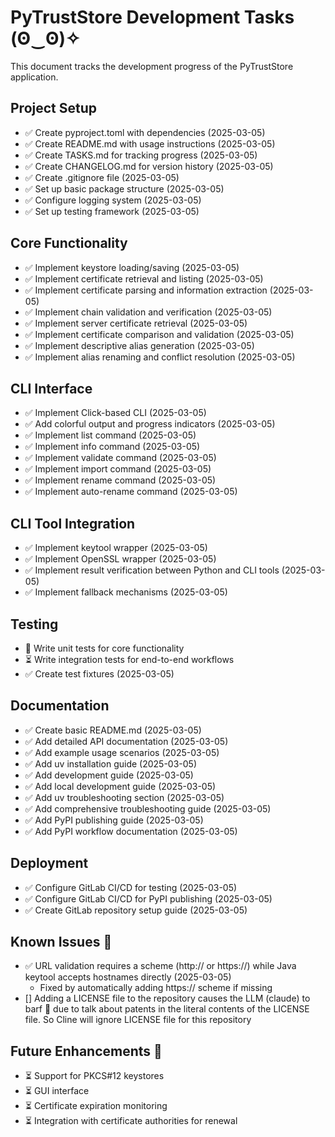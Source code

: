 # PyTrustStore Development Tasks (ʘ‿ʘ)✧

This document tracks the development progress of the PyTrustStore application.

## Project Setup

- ✅ Create pyproject.toml with dependencies (2025-03-05)
- ✅ Create README.md with usage instructions (2025-03-05)
- ✅ Create TASKS.md for tracking progress (2025-03-05)
- ✅ Create CHANGELOG.md for version history (2025-03-05)
- ✅ Create .gitignore file (2025-03-05)
- ✅ Set up basic package structure (2025-03-05)
- ✅ Configure logging system (2025-03-05)
- ✅ Set up testing framework (2025-03-05)

## Core Functionality

- ✅ Implement keystore loading/saving (2025-03-05)
- ✅ Implement certificate retrieval and listing (2025-03-05)
- ✅ Implement certificate parsing and information extraction (2025-03-05)
- ✅ Implement chain validation and verification (2025-03-05)
- ✅ Implement server certificate retrieval (2025-03-05)
- ✅ Implement certificate comparison and validation (2025-03-05)
- ✅ Implement descriptive alias generation (2025-03-05)
- ✅ Implement alias renaming and conflict resolution (2025-03-05)

## CLI Interface

- ✅ Implement Click-based CLI (2025-03-05)
- ✅ Add colorful output and progress indicators (2025-03-05)
- ✅ Implement list command (2025-03-05)
- ✅ Implement info command (2025-03-05)
- ✅ Implement validate command (2025-03-05)
- ✅ Implement import command (2025-03-05)
- ✅ Implement rename command (2025-03-05)
- ✅ Implement auto-rename command (2025-03-05)

## CLI Tool Integration

- ✅ Implement keytool wrapper (2025-03-05)
- ✅ Implement OpenSSL wrapper (2025-03-05)
- ✅ Implement result verification between Python and CLI tools (2025-03-05)
- ✅ Implement fallback mechanisms (2025-03-05)

## Testing

- 🔄 Write unit tests for core functionality
- ⏳ Write integration tests for end-to-end workflows
- ✅ Create test fixtures (2025-03-05)

## Documentation

- ✅ Create basic README.md (2025-03-05)
- ✅ Add detailed API documentation (2025-03-05)
- ✅ Add example usage scenarios (2025-03-05)
- ✅ Add uv installation guide (2025-03-05)
- ✅ Add development guide (2025-03-05)
- ✅ Add local development guide (2025-03-05)
- ✅ Add uv troubleshooting section (2025-03-05)
- ✅ Add comprehensive troubleshooting guide (2025-03-05)
- ✅ Add PyPI publishing guide (2025-03-05)
- ✅ Add PyPI workflow documentation (2025-03-05)

## Deployment

- ✅ Configure GitLab CI/CD for testing (2025-03-05)
- ✅ Configure GitLab CI/CD for PyPI publishing (2025-03-05)
- ✅ Create GitLab repository setup guide (2025-03-05)

## Known Issues 🐛

- ✅ URL validation requires a scheme (http:// or https://) while Java keytool accepts hostnames directly (2025-03-05)
  - Fixed by automatically adding https:// scheme if missing
- [] Adding a LICENSE file to the repository causes the LLM (claude) to barf 🤮 due to talk about patents in the literal contents of the LICENSE file. So Cline will ignore LICENSE file for this repository

## Future Enhancements 🚀

- ⏳ Support for PKCS#12 keystores
- ⏳ GUI interface
- ⏳ Certificate expiration monitoring
- ⏳ Integration with certificate authorities for renewal
